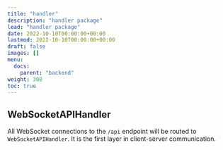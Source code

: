 ```yaml
---
title: "handler"
description: "handler package"
lead: "handler package"
date: 2022-10-10T00:00:00+00:00
lastmod: 2022-10-10T00:00:00+00:00
draft: false
images: []
menu:
  docs:
    parent: "backend"
weight: 300
toc: true
---
```


## WebSocketAPIHandler

All WebSocket connections to the `/api` endpoint will be routed to 
`WebSocketAPIHandler`. It is the first layer in client-server communication.

